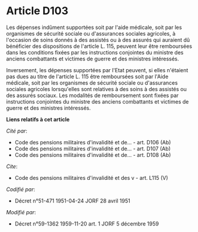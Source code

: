 # Article D103

Les dépenses indûment supportées soit par l'aide médicale, soit par les organismes de sécurité sociale ou d'assurances
sociales agricoles, à l'occasion de soins donnés à des assistés ou à des assurés qui auraient dû bénéficier des dispositions
de l'article L. 115, peuvent leur être remboursées dans les conditions fixées par les instructions conjointes du ministre des
anciens combattants et victimes de guerre et des ministres intéressés.

Inversement, les dépenses supportées par l'Etat peuvent, si elles n'étaient pas dues au titre de l'article L. 115 être
remboursées soit par l'Aide médicale, soit par les organismes de sécurité sociale ou d'assurances sociales agricoles
lorsqu'elles sont relatives à des soins à des assistés ou des assurés sociaux. Les modalités de remboursement sont fixées par
instructions conjointes du ministre des anciens combattants et victimes de guerre et des ministres intéressés.

**Liens relatifs à cet article**

_Cité par_:

  - Code des pensions militaires d'invalidité et de... - art. D106 (Ab)
  - Code des pensions militaires d'invalidité et de... - art. D107 (Ab)
  - Code des pensions militaires d'invalidité et de... - art. D108 (Ab)

_Cite_:

  - Code des pensions militaires d'invalidité et des v - art. L115 (V)

_Codifié par_:

  - Décret n°51-471 1951-04-24 JORF 28 avril 1951

_Modifié par_:

  - Décret n°59-1362 1959-11-20 art. 1 JORF 5 décembre 1959
